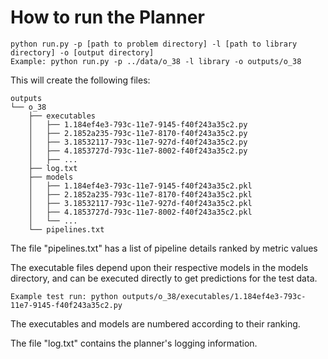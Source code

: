 How to run the Planner
=======
```
python run.py -p [path to problem directory] -l [path to library directory] -o [output directory] 
Example: python run.py -p ../data/o_38 -l library -o outputs/o_38
```

This will create the following files:
```
outputs
└── o_38
    ├── executables
    │   ├── 1.184ef4e3-793c-11e7-9145-f40f243a35c2.py
    │   ├── 2.1852a235-793c-11e7-8170-f40f243a35c2.py
    │   ├── 3.18532117-793c-11e7-927d-f40f243a35c2.py
    │   ├── 4.1853727d-793c-11e7-8002-f40f243a35c2.py
    │   ├── ...
    ├── log.txt
    ├── models
    │   ├── 1.184ef4e3-793c-11e7-9145-f40f243a35c2.pkl
    │   ├── 2.1852a235-793c-11e7-8170-f40f243a35c2.pkl
    │   ├── 3.18532117-793c-11e7-927d-f40f243a35c2.pkl
    │   ├── 4.1853727d-793c-11e7-8002-f40f243a35c2.pkl
    │   └── ...
    └── pipelines.txt
```

The file "pipelines.txt" has a list of pipeline details ranked by metric values

The executable files depend upon their respective models in the models directory, and can be executed directly to get predictions for the test data.
```
Example test run: python outputs/o_38/executables/1.184ef4e3-793c-11e7-9145-f40f243a35c2.py
```
The executables and models are numbered according to their ranking.

The file "log.txt" contains the planner's logging information.
